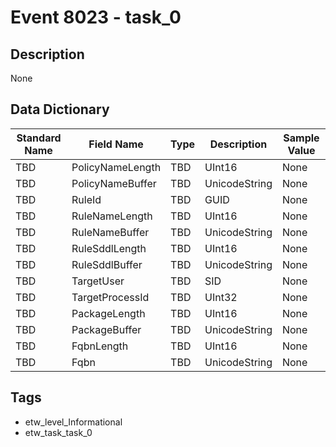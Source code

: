 # Event 8023 - task_0

## Description
None

## Data Dictionary
|Standard Name|Field Name|Type|Description|Sample Value|
|---|---|---|---|---|
|TBD|PolicyNameLength|TBD|UInt16|None|None|
|TBD|PolicyNameBuffer|TBD|UnicodeString|None|None|
|TBD|RuleId|TBD|GUID|None|None|
|TBD|RuleNameLength|TBD|UInt16|None|None|
|TBD|RuleNameBuffer|TBD|UnicodeString|None|None|
|TBD|RuleSddlLength|TBD|UInt16|None|None|
|TBD|RuleSddlBuffer|TBD|UnicodeString|None|None|
|TBD|TargetUser|TBD|SID|None|None|
|TBD|TargetProcessId|TBD|UInt32|None|None|
|TBD|PackageLength|TBD|UInt16|None|None|
|TBD|PackageBuffer|TBD|UnicodeString|None|None|
|TBD|FqbnLength|TBD|UInt16|None|None|
|TBD|Fqbn|TBD|UnicodeString|None|None|

## Tags
* etw_level_Informational
* etw_task_task_0